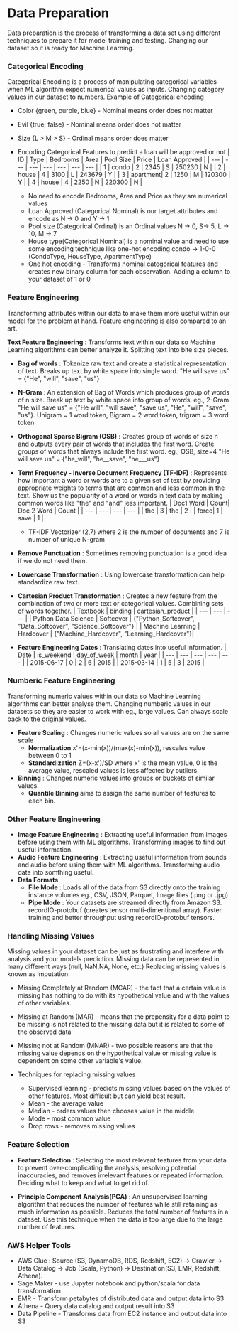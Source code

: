 # Data Preparation

Data preparation is the process of transforming a data set using different techniques to prepare it for model training and testing. Changing our dataset so it is ready for Machine Learning.

### Categorical Encoding

Categorical Encoding is a process of manipulating categorical variables when ML algorithm expect numerical values as inputs. Changing category values in our dataset to numbers. Example of Categorical encoding 
  * Color {green, purple, blue} - Nominal means order does not matter
  * Evil {true, false} - Nominal means order does not matter
  * Size {L > M > S} - Ordinal means order does matter

* Encoding Categorical Features to predict a loan will be approved or not
  | ID | Type | Bedrooms | Area | Pool Size | Price | Loan Approved |
  | --- | --- |  --- | --- | --- | --- | --- | 
  | 1 | condo    | 2 | 2345 | S | 250230 | N |
  | 2 | house    | 4 | 3100 | L | 243679 | Y |
  | 3 | apartment| 2 | 1250 | M | 120300 | Y |
  | 4 | house    | 4 | 2250 | N | 220300 | N |
  * No need to encode Bedrooms, Area and Price as they are numerical values
  * Loan Approved (Categorical Nominal) is our target attributes and encode as N -> 0 and Y -> 1
  * Pool size (Categorical Ordinal) is an Ordinal values N -> 0, S-> 5, L -> 10, M -> 7
  * House type(Categorical Nominal) is a nominal value and need to use some encoding technique like one-hot encoding condo -> 1-0-0 (CondoType, HouseType, ApartmentType)
  * One hot encoding - Transforms nominal categorical features and creates new binary column  for each observation. Adding a column to your dataset of 1 or 0

### Feature Engineering
Transforming attributes within our data to make them more useful within our model for the problem at hand. Feature engineering is also compared to an art.

__Text Feature Engineering__ : Transforms text within our data so Machine Learning algorithms can better analyze it. Splitting text into bite size pieces.

* __Bag of words__ : Tokenize raw text and create a statistical representation of text. Breaks up text by white space into single word. "He will save us" = {"He", "will", "save", "us"}
 
* __N-Gram__ : An extension of Bag of Words which produces group of words of n size. Break up text by white space into group of words. eg., 2-Gram "He will save us" = {"He will", "will save", "save us", "He", "will", "save", "us"}. Unigram = 1 word token, Bigram = 2 word token, trigram = 3 word token

* __Orthogonal Sparse Bigram (OSB)__ : Creates group of words of size n and outputs every pair of words that includes the first word. Create groups of words that always include the first word. eg., OSB, size=4 "He will save us" = {"he_will", "he__save", "he___us"}

* __Term Frequency - Inverse Document Frequency (TF-IDF)__ : Represents how important a word or words are to a given set of text by providing appropriate weights to terms that are common and less common in the text. Show us the popularity of a word or words in text data by making common words like "the" and "and" less important.
    | Doc1 Word | Count| Doc 2 Word | Count |
    | --- | --- |  --- | --- |
    | the  | 3  | the  |  2  |
    | force| 1  | save |  1  |
  * TF-IDF Vectorizer (2,7) where 2 is the number of documents and 7 is number of unique N-gram

* __Remove Punctuation__ : Sometimes removing punctuation is a good idea if we do not need them.

* __Lowercase Transformation__ : Using lowercase transformation can help standardize raw text.

* __Cartesian Product Transformation__ : Creates a new feature from the combination of two or more text or categorical values. Combining sets of words together.
  | Textbook | binding | cartesian_product |
  | --- | --- | --- |
  | Python Data Science | Softcover | {"Python_Softcover", "Data_Softcover", "Science_Softcover"} |
  | Machine Learning | Hardcover | {"Machine_Hardcover", "Learning_Hardcover"}|

* __Feature Engineering Dates__ : Translating dates into useful information.
  | Date | is_weekend | day_of_week | month | year |
  | --- | --- | --- | --- | --- | 
  | 2015-06-17 | 0 | 2 | 6 | 2015 |
  | 2015-03-14 | 1 | 5 | 3 | 2015 |

### Numberic Feature Engineering
Transforming numeric values within our data so Machine Learning algorithms can better analyse them. Changing numberic values in our datasets so they are easier to work with eg., large values. Can always scale back to the original values.
* __Feature Scaling__ : Changes numeric values so all values are on the same scale
  * __Normalization__  x'=(x-min(x))/(max(x)-min(x)), rescales value between 0 to 1
  * __Standardization__ Z=(x-x')/SD where x' is the mean value, 0 is the average value, rescaled values is less affected by outliers. 
* __Binning__ : Changes numeric values into groups or buckets of similar values. 
  * __Quantile Binning__ aims to assign the same number of features to each bin.

### Other Feature Engineering
* __Image Feature Engineering__ : Extracting useful information from images before using them with ML algorithms. Transforming images to find out useful information.
* __Audio Feature Engineering__ : Extracting useful information from sounds and audio before using them with ML algorithms. Transforming audio data into somthing useful.
* __Data Formats__ 
  * __File Mode__ : Loads all of the data from S3 directly onto the training instance volumes eg., CSV, JSON, Parquet, Image files (.png or .jpg) 
  * __Pipe Mode__ : Your datasets are streamed directly from Amazon S3. recordIO-protobuf (creates tensor multi-dimentional array). Faster training and better throughput using recordIO-protobuf tensors.

### Handling Missing Values
Missing values in your dataset can be just as frustrating and interfere with analysis and your models prediction. Missing data can be represented in many different ways (null, NaN,NA, None, etc.) Replacing missing values is known as Imputation.

* Missing Completely at Random (MCAR) - the fact that a certain value is missing has nothing to do with its hypothetical value and with the values of other variables. 
* Missing at Random (MAR) - means that the prepensity for a data point to be missing is not related to the missing data but it is related to some of the observed data
* Missing not at Random (MNAR) - two possible reasons are that the missing value depends on the hypothetical value or missing value is dependent on some other variable's value. 

* Techniques for replacing missing values 
  * Supervised learning - predicts missing values based on the values of other features. Most difficult but can yield best result.
  * Mean - the average value
  * Median - orders values then chooses value in the middle
  * Mode - most common value
  * Drop rows - removes missing values

### Feature Selection
* __Feature Selection__ : Selecting the most relevant features from your data to prevent over-complicating the analysis, resolving potential inaccuracies, and removes irrelevant features or repeated information. Deciding what to keep and what to get rid of.

* __Principle Component Analysis(PCA)__ : An unsupervised learning algorithm that reduces the number of features while still retaining as much information as possible. Reduces the total number of features in a dataset. Use this technique when the data is too large due to the large number of features.

### AWS Helper Tools
  * AWS Glue : Source (S3, DynamoDB, RDS, Redshift, EC2) -> Crawler -> Data Catalog -> Job (Scala, Python) -> Destination(S3, EMR, Redshift, Athena). 
  * Sage Maker - use Jupyter notebook and python/scala for data transformation  
  * EMR - Transform petabytes of distributed data and output data into S3
  * Athena - Query data catalog and output result into S3
  * Data Pipeline - Transforms data from EC2 instance and output data into S3
  
